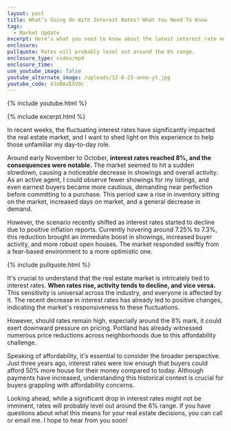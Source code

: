 ```yaml
---
layout: post
title: What’s Going On With Interest Rates? What You Need To Know
tags:
  - Market Update
excerpt: Here’s what you need to know about the latest interest rate news.
enclosure:
pullquote: Rates will probably level out around the 6% range.
enclosure_type: video/mp4
enclosure_time:
use_youtube_image: false
youtube_alternate_image: /uploads/12-6-23-anne-yt.jpg
youtube_code: 4JoBAvEXV9c
---
```

{% include youtube.html %}

{% include excerpt.html %}

In recent weeks, the fluctuating interest rates have significantly impacted the real estate market, and I want to shed light on this experience to help those unfamiliar my day-to-day role.

Around early November to October, **interest rates reached 8%, and the consequences were notable.** The market seemed to hit a sudden slowdown, causing a noticeable decrease in showings and overall activity. As an active agent, I could observe fewer showings for my listings, and even earnest buyers became more cautious, demanding near perfection before committing to a purchase. This period saw a rise in inventory sitting on the market, increased days on market, and a general decrease in demand.

However, the scenario recently shifted as interest rates started to decline due to positive inflation reports. Currently hovering around 7.25% to 7.3%, this reduction brought an immediate boost in showings, increased buyer activity, and more robust open houses. The market responded swiftly from a fear-based environment to a more optimistic one.

{% include pullquote.html %}

It's crucial to understand that the real estate market is intricately tied to interest rates. **When rates rise, activity tends to decline, and vice versa.** This sensitivity is universal across the industry, and everyone is affected by it. The recent decrease in interest rates has already led to positive changes, indicating the market's responsiveness to these fluctuations.

However, should rates remain high, especially around the 8% mark, it could exert downward pressure on pricing. Portland has already witnessed numerous price reductions across neighborhoods due to this affordability challenge.

Speaking of affordability, it's essential to consider the broader perspective. Just three years ago, interest rates were low enough that buyers could afford 50% more house for their money compared to today. Although payments have increased, understanding this historical context is crucial for buyers grappling with affordability concerns.

Looking ahead, while a significant drop in interest rates might not be imminent, rates will probably level out around the 6% range. If you have questions about what this means for your real estate decisions, you can call or email me. I hope to hear from you soon!